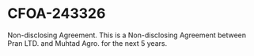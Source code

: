 # CFOA-243326
Non-disclosing Agreement. 
This is a Non-disclosing Agreement between Pran LTD. and Muhtad Agro. for the next 5 years. 
